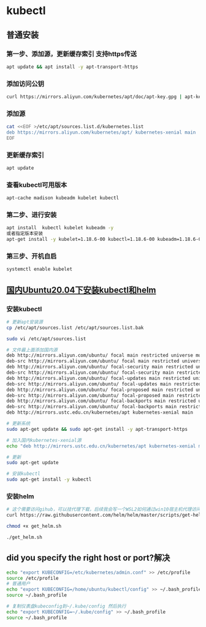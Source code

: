 # kubectl

## 普通安装

### 第一步、添加源，更新缓存索引 支持https传送

```bash
apt update && apt install -y apt-transport-https 
```

### 添加访问公钥

```bash
curl https://mirrors.aliyun.com/kubernetes/apt/doc/apt-key.gpg | apt-key add - 
```

 

### 添加源

```bash
cat <<EOF >/etc/apt/sources.list.d/kubernetes.list
deb https://mirrors.aliyun.com/kubernetes/apt/ kubernetes-xenial main
EOF
```

### 更新缓存索引

```bash
apt update
```

### 查看kubectl可用版本

```bash
apt-cache madison kubeadm kubelet kubectl
```

### 第二步、进行安装 

```bash
apt install  kubectl kubelet kubeadm -y
或者指定版本安装
apt-get install -y kubelet=1.18.6-00 kubectl=1.18.6-00 kubeadm=1.18.6-00
```

### 第三步、开机自启

```bash
systemctl enable kubelet
```

## [国内Ubuntu20.04下安装kubectl和helm](https://my.oschina.net/ykbj/blog/4315903)

### 安装kubectl

```bash
# 更新apt安装源
cp /etc/apt/sources.list /etc/apt/sources.list.bak

sudo vi /etc/apt/sources.list

# 文件最上面添加国内源
deb http://mirrors.aliyun.com/ubuntu/ focal main restricted universe multiverse
deb-src http://mirrors.aliyun.com/ubuntu/ focal main restricted universe multiverse
deb http://mirrors.aliyun.com/ubuntu/ focal-security main restricted universe multiverse
deb-src http://mirrors.aliyun.com/ubuntu/ focal-security main restricted universe multiverse
deb http://mirrors.aliyun.com/ubuntu/ focal-updates main restricted universe multiverse
deb-src http://mirrors.aliyun.com/ubuntu/ focal-updates main restricted universe multiverse
deb http://mirrors.aliyun.com/ubuntu/ focal-proposed main restricted universe multiverse
deb-src http://mirrors.aliyun.com/ubuntu/ focal-proposed main restricted universe multiverse
deb http://mirrors.aliyun.com/ubuntu/ focal-backports main restricted universe multiverse
deb-src http://mirrors.aliyun.com/ubuntu/ focal-backports main restricted universe multiverse
deb http://mirrors.ustc.edu.cn/kubernetes/apt kubernetes-xenial main

# 更新系统
sudo apt-get update && sudo apt-get install -y apt-transport-https

# 加入国内kubernetes-xenial源
echo "deb http://mirrors.ustc.edu.cn/kubernetes/apt kubernetes-xenial main" | sudo tee -a /etc/apt/sources.list.d/kubernetes.list

# 更新
sudo apt-get update

# 安装kubectl
sudo apt-get install -y kubectl
```

### 安装helm

```bash
# 这个需要访问gihub，可以挂代理下载，后续我会写一个WSL2如何通过win10宿主机代理访问外网的教程
curl https://raw.githubusercontent.com/helm/helm/master/scripts/get-helm-3 > get_helm.sh

chmod +x get_helm.sh

./get_helm.sh
```

## did you specify the right host or port?解决 <a id="articleContentId"></a>

```bash
echo "export KUBECONFIG=/etc/kubernetes/admin.conf" >> /etc/profile
source /etc/profile
# 普通用户
echo "export KUBECONFIG=/home/ubuntu/kubectl/config" >> ~/.bash_profile
source ~/.bash_profile

# 复制仪表盘kubeconfig到~/.kube/config 然后执行
echo "export KUBECONFIG=~/.kube/config" >> ~/.bash_profile
source ~/.bash_profile
```



